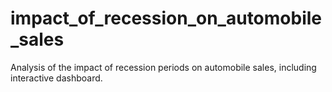 # impact_of_recession_on_automobile_sales
Analysis of the impact of recession periods on automobile sales, including interactive dashboard.
